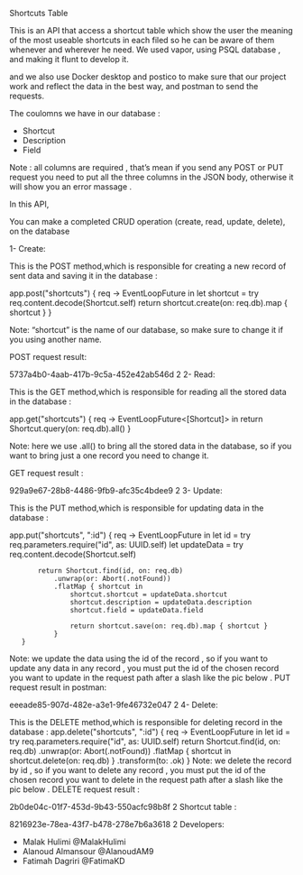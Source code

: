 Shortcuts Table

This is an API that access a shortcut table which show the user the meaning of the most useable shortcuts in each filed so he can be aware of them whenever and wherever he need.
We used vapor, using PSQL database ,  and making it flunt to develop it.

and we also use Docker desktop and postico to make sure that our project work and reflect the data in the best way, and postman to send the requests.

The coulomns we have in our database : 

 - Shortcut 
 - Description
 - Field

Note : all columns are required , that’s mean if you send any POST or PUT request you need to put all the three columns in the JSON body, otherwise it will show you an error massage .

In this API,

You can make a completed CRUD operation (create, read, update, delete), on the database

1- Create:

This is the POST method,which is responsible for creating a new record of sent data and saving it in the database :

  app.post("shortcuts") { req -> EventLoopFuture<Shortcut> in
           let shortcut = try req.content.decode(Shortcut.self)
           return shortcut.create(on: req.db).map { shortcut }
       }

Note: “shortcut” is the name of our database, so make sure to change it if you using another name.

POST request result:

5737a4b0-4aab-417b-9c5a-452e42ab546d 2
2- Read:

This is the GET method,which is responsible for reading all the stored data in the database :

app.get("shortcuts") { req -> EventLoopFuture<[Shortcut]> in
           return Shortcut.query(on: req.db).all()
       }

Note: here we use .all() to bring all the stored data in the database, so if you want to bring just a one record you need to change it.

GET request result :

929a9e67-28b8-4486-9fb9-afc35c4bdee9 2
3- Update:

This is the PUT method,which is responsible for updating data in the database :

  app.put("shortcuts", ":id") { req -> EventLoopFuture<Shortcut> in
           let id = try req.parameters.require("id", as: UUID.self)
           let updateData = try req.content.decode(Shortcut.self)
           
           return Shortcut.find(id, on: req.db)
               .unwrap(or: Abort(.notFound))
               .flatMap { shortcut in
                   shortcut.shortcut = updateData.shortcut
                   shortcut.description = updateData.description
                   shortcut.field = updateData.field
                   
                   return shortcut.save(on: req.db).map { shortcut }
               }
       }
Note: we update the data using the id of the record , so if you want to update any data in any record , you must put the id of the chosen record you want to update in the request path after a slash like the pic below .
PUT request result in postman:

eeeade85-907d-482e-a3e1-9fe46732e047 2
4- Delete:

This is the DELETE method,which is responsible for deleting record in the database :
    app.delete("shortcuts", ":id") { req -> EventLoopFuture<HTTPStatus> in
         let id = try req.parameters.require("id", as: UUID.self)
         return Shortcut.find(id, on: req.db)
         .unwrap(or: Abort(.notFound))
         .flatMap { shortcut in
      shortcut.delete(on: req.db) }
         .transform(to: .ok)
 }
Note: we delete the record by id  , so if you want to delete any record , you must put the id of the chosen record you want to delete in the request path after a slash like the pic below .
DELETE request result :

2b0de04c-01f7-453d-9b43-550acfc98b8f 2
Shortcut table :

8216923e-78ea-43f7-b478-278e7b6a3618 2
Developers:

 - Malak Hulimi @MalakHulimi
 - Alanoud Almansour @AlanoudAM9
 - Fatimah Dagriri @FatimaKD
